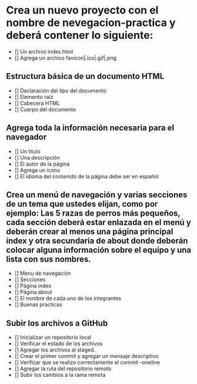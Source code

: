 # Crea un nuevo proyecto con el nombre de nevegacion-practica y deberá contener lo siguiente:
- [] Un archivo index.html
- [] Agrega un archivo favicon|.ico|.gif|.png

## Estructura básica de un documento HTML
- [] Declaración del tipo del documento
- [] Elemento raíz
- [] Cabecera HTML
- [] Cuerpo del documento

## Agrega toda la información necesaria para el navegador
- [] Un titulo
- [] Una descripción
- [] El autor de la página
- [] Agrega un icono
- [] El idioma del contenido de la página debe ser en español

## Crea un menú de navegación y varias secciones de un tema que ustedes elijan, como por ejemplo: Las 5 razas de perros más pequeños, cada sección deberá estar enlazada en el menú y deberán crear al menos una página principal índex y otra secundaria de about donde deberán colocar alguna información sobre el equipo y una lista con sus nombres.
- [] Menu de navegación
- [] Secciones
- [] Página index
- [] Página about
- [] El nombre de cada uno de los integrantes
- [] Buenas practicas

## Subir los archivos a GitHub
- [] Inicializar un repositorio local
- [] Verificar el estado de los archivos
- [] Agregar los archivos al staged.
- [] Crear el primer commit y agregar un mensaje descriptivo
- [] Verificar que se realizo correctamente el commit –oneline
- [] Agregar la ruta del repositorio remoto
- [] Subir los cambios a la rama remota